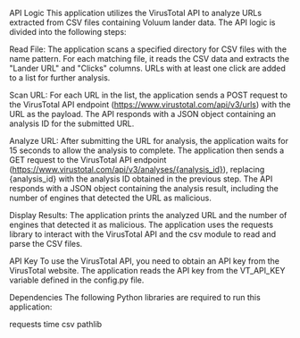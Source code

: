  
API Logic
This application utilizes the VirusTotal API to analyze URLs extracted from CSV files containing Voluum lander data. The API logic is divided into the following steps:

Read File:
The application scans a specified directory for CSV files with the name pattern.
For each matching file, it reads the CSV data and extracts the "Lander URL" and "Clicks" columns.
URLs with at least one click are added to a list for further analysis.

Scan URL:
For each URL in the list, the application sends a POST request to the VirusTotal API endpoint (https://www.virustotal.com/api/v3/urls) with the URL as the payload.
The API responds with a JSON object containing an analysis ID for the submitted URL.

Analyze URL:
After submitting the URL for analysis, the application waits for 15 seconds to allow the analysis to complete.
The application then sends a GET request to the VirusTotal API endpoint (https://www.virustotal.com/api/v3/analyses/{analysis_id}), replacing {analysis_id} with the analysis ID obtained in the previous step.
The API responds with a JSON object containing the analysis result, including the number of engines that detected the URL as malicious.

Display Results:
The application prints the analyzed URL and the number of engines that detected it as malicious.
The application uses the requests library to interact with the VirusTotal API and the csv module to read and parse the CSV files.

API Key
To use the VirusTotal API, you need to obtain an API key from the VirusTotal website. The application reads the API key from the VT_API_KEY variable defined in the config.py file.

Dependencies
The following Python libraries are required to run this application:

requests
time
csv
pathlib